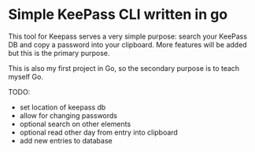 # Simple KeePass CLI written in go

This tool for Keepass serves a very simple purpose:  search your KeePass DB and copy
a password into your clipboard.  More features will be added but this is the primary
purpose.

This is also my first project in Go, so the secondary purpose is to teach myself Go.

TODO:

* set location of keepass db
* allow for changing passwords
* optional search on other elements
* optional read other day from entry into clipboard
* add new entries to database
